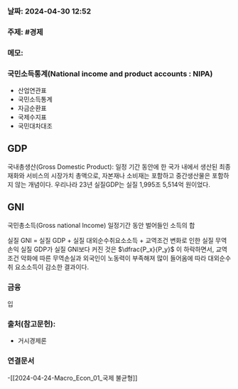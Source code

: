 ### 날짜: 2024-04-30 12:52

### 주제: #경제 

### 메모:
### 국민소득통계(National income and product accounts : NIPA)

- 산업연관표
- 국민소득통계
- 자금순환표
- 국제수지표
- 국민대차대조

## GDP
국내총생산(Gross Domestic Product): 일정 기간 동안에 한 국가 내에서 생산된 최종 재화와 서비스의 시장가치 총액으로, 자본재나 소비재는 포함하고 중간생산물은 포함하지 않는 개념이다. 우리나라 23년 실질GDP는 실질 1,995조 5,514억 원이었다. 

## GNI
국민총소득(Gross national Income) 일정기간 동안 벌어들인 소득의 합

실질 GNI = 실질 GDP + 실질 대외순수취요소소득 + 교역조건 변화로 인한 실질 무역손익
실질 GDP가 실질 GNI보다 커진 것은 $\dfrac{P_x}{P_y}$ 이 하락하면서, 교역조건 악화에 따른 무역손실과 외국인이 노동력이 부족해져 많이 들어옴에 따라 대외순수취 요소소득이 감소한 결과이다.

### 금융
입


### 출처(참고문헌):
- 거시경제론

### 연결문서
-[[2024-04-24-Macro_Econ_01_국제 불균형]]